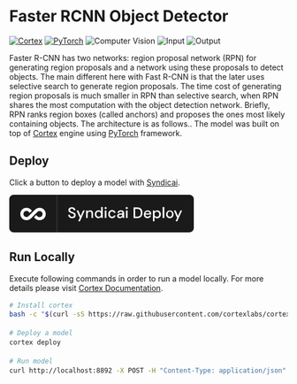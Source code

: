# Faster RCNN Object Detector
[![Cortex](https://img.shields.io/badge/Engine-Cortex-F7B955)](https://www.cortex.dev/)
[![PyTorch](https://img.shields.io/badge/Framework-PyTorch-79FFE1)](https://pytorch.org)
![Computer Vision](https://img.shields.io/badge/Type-Computer%20Vision-79FFE1)
![Input](https://img.shields.io/badge/Input-JSON%20(url)-79FFE1)
![Output](https://img.shields.io/badge/Output-JSON%20(url)-79FFE1)

Faster R-CNN has two networks: region proposal network (RPN) for generating region proposals and a network using these proposals to detect objects. The main different here with Fast R-CNN is that the later uses selective search to generate region proposals. The time cost of generating region proposals is much smaller in RPN than selective search, when RPN shares the most computation with the object detection network. Briefly, RPN ranks region boxes (called anchors) and proposes the ones most likely containing objects. The architecture is as follows.. The model was built on top of [Cortex](https://www.cortex.dev/) engine using [PyTorch](https://pytorch.org) framework.


## Deploy 
Click a button to deploy a model with [Syndicai](https://syndicai.co).

[![Syndicai-Deploy](https://raw.githubusercontent.com/syndicai/brand/main/button/deploy.svg)](https://app.syndicai.co/newModel?repository=https://github.com/syndicai/models/tree/master/pytorch/object_detector_fasterrcnn)




## Run Locally
Execute following commands in order to run a model locally. For more details please visit [Cortex Documentation](https://docs.cortex.dev/install).
```bash
# Install cortex
bash -c "$(curl -sS https://raw.githubusercontent.com/cortexlabs/cortex/0.19/get-cli.sh)"

# Deploy a model
cortex deploy

# Run model
curl http://localhost:8892 -X POST -H "Content-Type: application/json" -d @sample_data/sample_input.json
```

